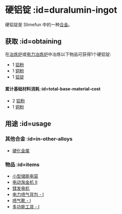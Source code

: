 # 硬铝锭 :id=duralumin-ingot

硬铝锭是 Slimefun 中的一种[合金](/Ingots#alloys)。

## 获取 :id=obtaining

在[冶炼炉](/Smeltery)或[电力冶炼炉](/Electric-Smeltery)中冶炼以下物品可获得1个硬铝锭:

* 1 [铝粉](/Aluminum-Dust)
* 1 [铜粉](/Copper-Dust)
* 1 [铝锭](/Aluminum-Ingot)

#### 累计基础材料消耗 :id=total-base-material-cost

* 2 [铝粉](/Aluminum-Dust)
* 1 [铜粉](/Copper-Dust)

## 用途 :id=usage

### 其他合金 :id=in-other-alloys

* [硬化金属](/Hardened-Metal)

### 物品 :id=items

* [小型储能电容](/Energy-Capacitors)
* [电动淘金机 II](/Electric-Gold-Pan)
* [镁发电机](/Magnesium-powered-Generator)
* [电力喷气背包 - I](/Jetpacks)
* [喷气靴 - I](/Jet-Boots)
* [多功能工具 - I](/Multi-Tools)
